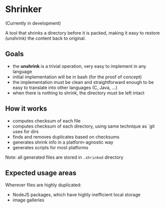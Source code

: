 # Shrinker

(Currently in development)


A tool that shrinks a directory before it is packed, making it easy to restore (unshrink) the content back to original.

## Goals

* the **unshrink** is a trivial operation, very easy to implement in any language
* initial implementation will be in bash (for the proof of concept)
* the implementation must be clean and straightforward enough to be easy to translate into other languages (C, Java, ...)
* when there is nothing to shrink, the directory must be left intact

## How it works

- computes checksum of each file
- computes checksum of each directory, using same technique as `git uses for dirs
- finds and removes duplicates based on checksums
- generates shrink info in a platform-agnostic way
- generates scripts for most platforms

Note: all generated files are stored in `.shrinked` directory

## Expected usage areas

Wherever files are highly duplicated:

- NodeJS packages, which have highly inefficient local storage
- image galleries
